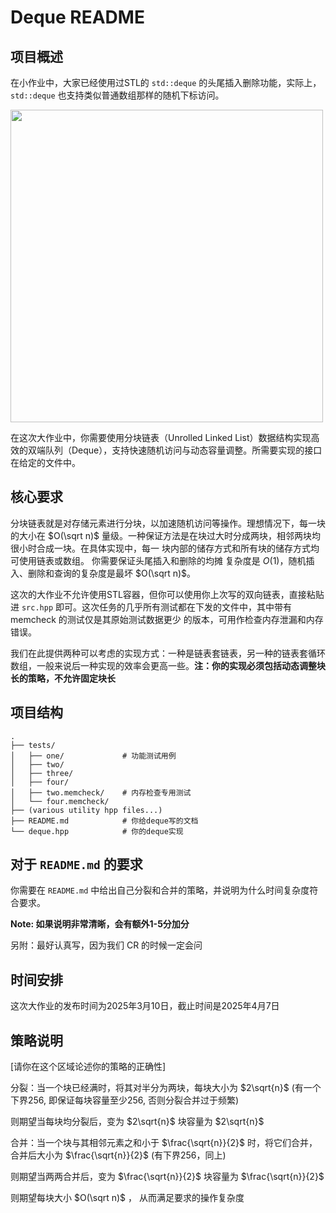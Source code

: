 # Deque README


## 项目概述

在小作业中，大家已经使用过STL的 `std::deque` 的头尾插入删除功能，实际上，`std::deque` 也支持类似普通数组那样的随机下标访问。


<img src="https://www.oreilly.com/api/v2/epubs/9781787120952/files/assets/fd7f0c6e-e5cb-400d-ad2f-c38e91772682.png" width="500">

在这次大作业中，你需要使用分块链表（Unrolled Linked List）数据结构实现高效的双端队列（Deque），支持快速随机访问与动态容量调整。所需要实现的接口在给定的文件中。

## 核心要求

分块链表就是对存储元素进行分块，以加速随机访问等操作。理想情况下，每一块的大小在 $O(\sqrt n)$ 量级。一种保证方法是在块过大时分成两块，相邻两块均很小时合成一块。在具体实现中，每一
块内部的储存方式和所有块的储存方式均可使用链表或数组。 你需要保证头尾插入和删除的均摊
复杂度是 $O(1)$，随机插入、删除和查询的复杂度是最坏 $O(\sqrt n)$。

这次的大作业不允许使用STL容器，但你可以使用你上次写的双向链表，直接粘贴进 `src.hpp` 即可。这次任务的几乎所有测试都在下发的文件中，其中带有 memcheck 的测试仅是其原始测试数据更少
的版本，可用作检查内存泄漏和内存错误。

我们在此提供两种可以考虑的实现方式：一种是链表套链表，另一种的链表套循环数组，一般来说后一种实现的效率会更高一些。**注：你的实现必须包括动态调整块长的策略，不允许固定块长**

## 项目结构

```
.
├── tests/
│   ├── one/             # 功能测试用例
│   ├── two/      
│   ├── three/      
│   ├── four/      
│   ├── two.memcheck/    # 内存检查专用测试
│   └── four.memcheck/    
├── (various utility hpp files...)
├── README.md            # 你给deque写的文档
└── deque.hpp            # 你的deque实现
```

## 对于 `README.md` 的要求

你需要在 `README.md` 中给出自己分裂和合并的策略，并说明为什么时间复杂度符合要求。

**Note: 如果说明非常清晰，会有额外1-5分加分**

另附：最好认真写，因为我们 CR 的时候一定会问

## 时间安排

这次大作业的发布时间为2025年3月10日，截止时间是2025年4月7日

## 策略说明

[请你在这个区域论述你的策略的正确性]

分裂：当一个块已经满时，将其对半分为两块，每块大小为 $2\sqrt{n}$ (有一个下界256, 即保证每块容量至少256, 否则分裂合并过于频繁)

则期望当每块均分裂后，变为 $2\sqrt{n}$ 块容量为 $2\sqrt{n}$

合并：当一个块与其相邻元素之和小于  $\frac{\sqrt{n}}{2}$ 时，将它们合并，合并后大小为  $\frac{\sqrt{n}}{2}$ (有下界256，同上)

则期望当两两合并后，变为  $\frac{\sqrt{n}}{2}$ 块容量为  $\frac{\sqrt{n}}{2}$

则期望每块大小 $O(\sqrt n)$ ， 从而满足要求的操作复杂度

